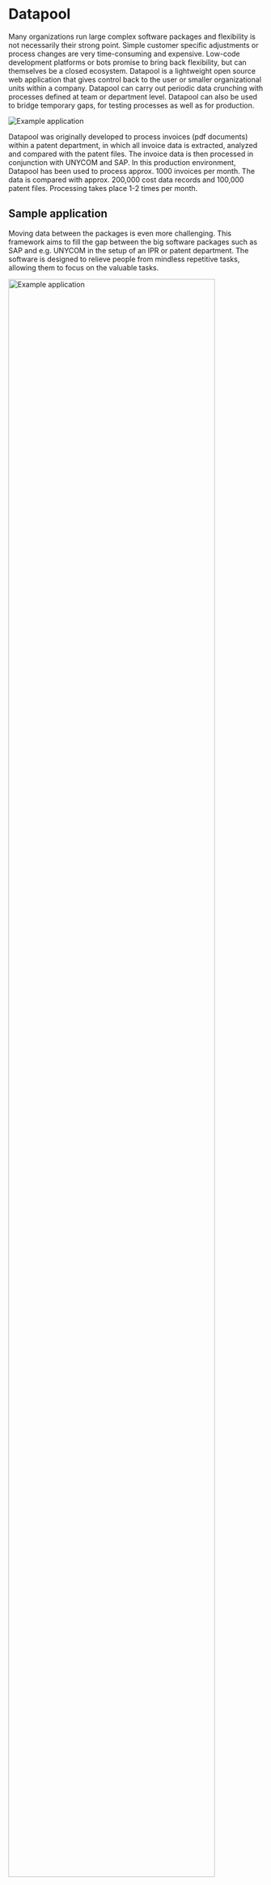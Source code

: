 # Datapool
Many organizations run large complex software packages and flexibility is not necessarily their strong point. Simple customer specific adjustments or process changes are very time-consuming and expensive. Low-code development platforms or bots promise to bring back flexibility, but can themselves be a closed ecosystem. Datapool is a lightweight open source web application that gives control back to the user or smaller organizational units within a company. Datapool can carry out periodic data crunching with processes defined at team or department level. Datapool can also be used to bridge temporary gaps, for testing processes as well as for production.

<img src="./assets/img/ComparisonWithSAP.png" alt="Example application"/>

Datapool was originally developed to process invoices (pdf documents) within a patent department, in which all invoice data is extracted, analyzed and compared with the patent files. The invoice data is then processed in conjunction with UNYCOM and SAP. In this production environment, Datapool has been used to process approx. 1000 invoices per month. The data is compared with approx. 200,000 cost data records and 100,000 patent files. Processing takes place 1-2 times per month.  

## Sample application
Moving data between the packages is even more challenging.
This framework aims to fill the gap between the big software packages such as SAP and e.g. UNYCOM in the setup of an IPR or patent department. The software is designed to relieve people from mindless repetitive tasks, allowing them to focus on the valuable tasks.

<img src="./assets/img/ExampleApplication.png" alt="Example application" style="width:90%;"/>

The figure shows a typical application example in a company software setup including SAP and UNYCOM. UNYCOM is used by patent departments of larger enterprises. UNYCOM manages patent files including cost records. There can be a substantial amount of incoming invoices. The payment is usually dealt with by SAP but the invoice data (content) as well as the documentation of the payment made through SAP needs to end up in the correct UNYCOM patent case.

This example requires the following steps:
1. Parsing: content extraction from the invoice. SAP relevant data as well as patent case specific data.
2. Matching an SAP accounting record with the patent case.
3. Mapping: adjusting data formats and types to create a UNYCOM compatible dataset.

*The Datapool framework can achieve exactly this in a very transparent manner!*

## Features
- Very lightweight web-application with data-processing, calendar, user account and rights management, a multimedia app and forum
- Data sources can be media-files, pdf-documents, spreadsheet-files either uploaded manually or downloaded from an email inbox
- External devices can provide data or files through a client interface
- The result of the processing can be spreadsheet-files, zip-files, emails or SMS-messages
- Data processing can be controlled manually or by trigger derived from values or calendar events
- Processes can be easily designed and adopted via a graphical user interface
- Processes can easily be exported or imported to other systems running Datapool

<img src="./assets/img/Example_data_flow.png" alt="Graphical process designer" style=""/>

## Hosting the web-application

### Requirements
This software is designed to run on a server, i.e. the user interface is the web browser. It requires **PHP 8+** and a **database**. Depending on the application requirements access to an email account might be required.

### Installation 
For the installation and creation of the first user account please refer to the video below.
1. Choose your target directory on your web server or your computer and run composer `composer create-project sourcepot/datapool {add your target directory here}`. This will create, among other things, the `../www/`-subdirectory, which is the www-root and should be accessible via the network, i.e. from a client web browser.
2. Create a database and a corresponding database user. Set the database collation to **utf8mb4_unicode_ci**.
3. Call the webpage through a web browser. This will create an error message since the database access needs to be set up. (Check the error log which can be found in the `../debugging/`-subdirectory.  Each error generates a JSON-file containing the error details.) 
4. Calling the webpage creates the file `../setup/Database/connect.json` which contains the database access credentials. Use a text editor to update or match the credentials with the database user credentials. 
5. Refresh the webpage. This will create an initial admin user account. The user credentials of this account can be found in `../setup/User/initAdminAccount.json`. Register your own account and use the initial admin user account to change your own account to admin access level. Delete the initial admin user account after you have set up your own admin account.
6. Make sure **only** the `../www/`-subdirectory is visible to the public.

Example installation using `Composer` on a notebook computer running MS Windows, XAMPP server and MariaDB:

https://github.com/SourcePot/datapool/assets/115737488/10464f44-4518-45e0-8654-0bc19e9b1bb0

### Initial adjustments
After you have set up your admin account you should login and update the webmaster email address **Admin &rarr; Admin &rarr; Page settings &rarr; EmailWebmaster**. Allways use the &check; button the save changes.

## Architecture
Datapool is based on an **object collection** or `oc`, i.e. a collection objects instantiated from PHP-classes in the `../php/` folder. The object collection is created by the constructor of class `../php/Root.php` each time the web-application is called.
`../php/Root.php` provides the collection to all instantiated classes which implement the method `init(array $oc)`. Typically the classes have a private property `oc` which is set/updated by the init method of the class.

The configuration file `../setup/objectList.csv` determines the order of creation of objects. With the private property `registerVendorClasses` of class `../php/Root.php` vendor classes can be added to the object collection. Otherwise, an instance of a vendor class can be created within the source code when required.

### Web page creation
The following flowchart shows the sequence of object instantiations, method calls and content creation. 

<img src="./assets/img/Browser_call_flow.png" alt="Browser call flow"/>

Any class which implements the `SourcePot\Datapool\Interfaces\App` interface must provide a run method. The run method defines the app specific menu item, the app visibility and the method adds the app specific web page content. The following figure shows the run method of the calendar app `SourcePot\Datapool\GenericApps\Calendar->run()`. 

<img src="./assets/img/run_method.png" alt="Run method if an app where content is added" style="width:100%"/>

### Data category Apps, e.g. Invoices
Data apps use the DataExplorer class `SourcePot\Datapool\Foundation\DataExplorer`. The data explorer provides a blank canvas to create data crunching processes graphically. This is done by adding canvas elements and by configuring their properties. A canvas element is a view of a database table. The database table view applies a selector `Content → Selector` (see the figure below). Features can be added to the canvas element such as *File upload* (e.g. for invoice documents, email etc.), pdf-parser and/or a processor. There is a set of basic processors to e.g. *match*, *map* or *forward* entries. There are also a basic processors to create pdf-documents, to send emails or SMS.

<img src="./assets/img/CanvasElementProperties.png" alt="Canvas element properties"/>

The DataExplorer has two modes: **view** and **edit** The figure below shows how to togle between **view** and **edit** mode. In edit mode each canvas element can be dragged, selected or deleted. To change canvas element properties the canvas element needs to be selected by clicking on the diamond shaped red button of the respective canvas element.

<img src="./assets/img/DataExplorer.png" alt="Canvas element properties"/>






